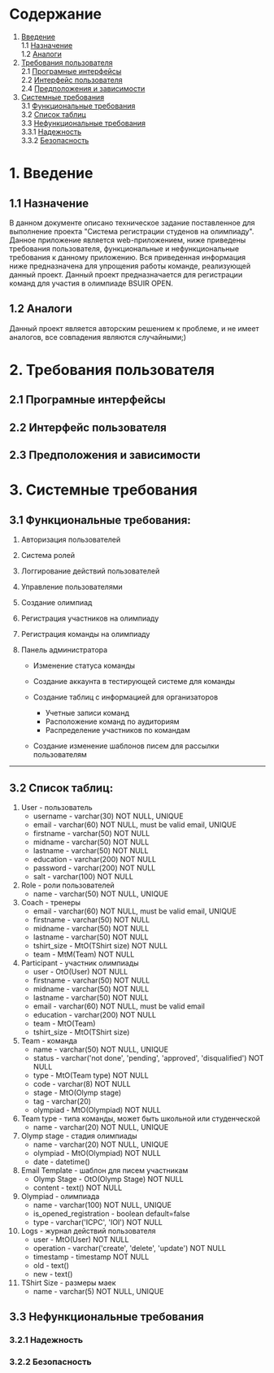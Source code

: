 # Содержание
1. [Введение](#intro)  
  1.1 [Назначение](#appoi)  
  1.2 [Аналоги](#analogs)
2. [Требования пользователя](#user_requirements)  
   2.1 [Програмные интерфейсы](#program_interfaces)  
   2.2 [Интерфейс пользователя](#user_interface)  
   2.4 [Предположения и зависимости](#dependencies)  
3. [Системные требования](#system_requirements)  
  3.1 [Функциональные требования](#functional_requirements)  
  3.2 [Список таблиц](#list_of_tables)  
  3.3 [Нефункциональные требования](#nonfunctional_requirements)  
      3.3.1 [Надежность](#reliability)  
      3.3.2 [Безопасность](#safety)


# 1. Введение

<a name="intro"/>

## 1.1 Назначение

<a name="appoi"/>
В данном документе описано техническое задание поставленное для выполнение проекта "Система регистрации студенов на олимпиаду". Данное приложение является web-приложением, ниже приведены требования пользователя, функциональные и нефункциональные требования к данному приложению. Вся приведенная информация ниже предназначена для упрощения работы команде, реализующей данный проект.
Данный проект предназначается для регистрации команд для участия в олимпиаде BSUIR OPEN. 

## 1.2 Аналоги

<a name="analogs"/>
Данный проект является авторским решением к проблеме, и не имеет аналогов, все совпадения являются случайными;)

# 2. Требования пользователя 

 <a name="user_requirements"/>

## 2.1 Програмные интерфейсы 

 <a name="program_interfaces"/>

## 2.2 Интерфейс пользователя 

<a name="user_interface"/>
 
## 2.3 Предположения и зависимости 

 <a name="dependencies"/>
 

# 3. Системные требования  

<a name="system_requirements"/>  

## 3.1 Функциональные требования:    

<a name="functional_requirements"/>  

1. Авторизация пользователей
2. Система ролей
3. Логгирование действий пользователей
4. Управление пользователями
5. Создание олимпиад
6. Регистрация участников на олимпиаду
7. Регистрация команды на олимпиаду
8. Панель администратора

    - Изменение статуса команды
    - Создание аккаунта в тестирующей системе для команды
    - Создание таблиц с информацией для организаторов

        - Учетные записи команд
        - Расположение команд по аудиториям
        - Распределение участников по командам

    - Создание изменение шаблонов писем для рассылки пользователям  

---  
  
## 3.2 Список таблиц:  

<a name="list_of_tables"/>

1. User - пользователь
    - username - varchar(30) NOT NULL, UNIQUE
    - email - varchar(60) NOT NULL, must be valid email, UNIQUE
    - firstname - varchar(50) NOT NULL
    - midname - varchar(50) NOT NULL
    - lastname - varchar(50) NOT NULL
    - education - varchar(200) NOT NULL
    - password - varchar(200) NOT NULL
    - salt - varchar(100) NOT NULL
2. Role - роли пользователей
    - name - varchar(50) NOT NULL, UNIQUE
3. Coach - тренеры 
    - email - varchar(60) NOT NULL, must be valid email, UNIQUE
    - firstname - varchar(50) NOT NULL
    - midname - varchar(50) NOT NULL
    - lastname - varchar(50) NOT NULL
    - tshirt_size - MtO(TShirt size) NOT NULL
    - team - MtM(Team) NOT NULL
4. Participant - участник олимпиады
    - user - OtO(User) NOT NULL
    - firstname - varchar(50) NOT NULL 
    - midname - varchar(50) NOT NULL
    - lastname - varchar(50) NOT NULL
    - email - varchar(60) NOT NULL, must be valid email
    - education - varchar(200) NOT NULL
    - team - MtO(Team)
    - tshirt_size - MtO(TShirt size)
5. Team - команда
    - name - varchar(50) NOT NULL, UNIQUE
    - status - varchar('not done', 'pending', 'approved', 'disqualified') NOT NULL
    - type - MtO(Team type) NOT NULL
    - code - varchar(8) NOT NULL
    - stage - MtO(Olymp stage)
    - tag - varchar(20)
    - olympiad - MtO(Olympiad) NOT NULL
6. Team type - типа команды, может быть школьной или студенческой
    - name - varchar(20) NOT NULL, UNIQUE
7. Olymp stage - стадия олимпиады
    - name - varchar(20) NOT NULL, UNIQUE
    - olympiad - MtO(Olympiad) NOT NULL
    - date - datetime()
8. Email Template - шаблон для писем участникам
    - Olymp Stage - OtO(Olymp Stage) NOT NULL
    - content - text() NOT NULL
9. Olympiad - олимпиада
    - name - varchar(100) NOT NULL, UNIQUE
    - is_opened_registration - boolean default=false
    - type - varchar('ICPC', 'IOI') NOT NULL
10. Logs - журнал действий пользователя
    - user - MtO(User) NOT NULL
    - operation - varchar('create', 'delete', 'update') NOT NULL
    - timestamp - timestamp NOT NULL
    - old - text()
    - new - text()
11. TShirt Size - размеры маек
    - name - varchar(5) NOT NULL, UNIQUE

## 3.3 Нефункциональные требования

<a name="nonfunctional_requirements"/>

### 3.2.1 Надежность  

<a name="reliability"/>  

### 3.2.2 Безопасность  

<a name="safety"/>  


